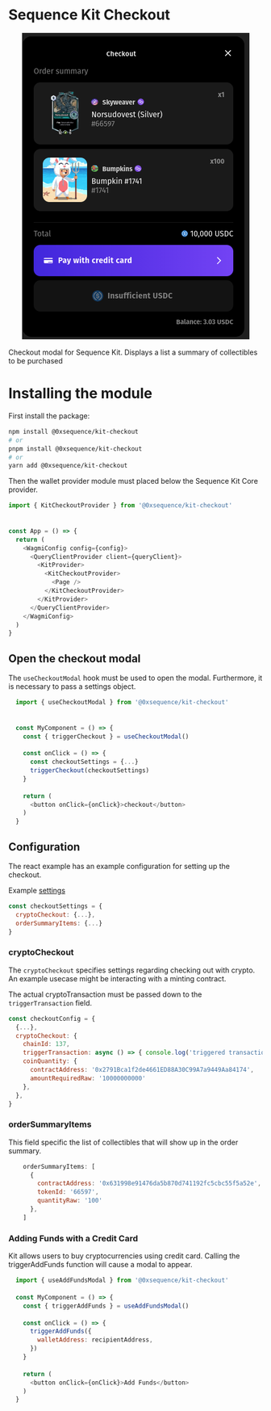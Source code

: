 Sequence Kit Checkout
==========================

<div align="center">
  <img src="../../public/docs/checkout-modal.png">
</div>

Checkout modal for Sequence Kit. Displays a list a summary of collectibles to be purchased

# Installing the module
First install the package:

```bash
npm install @0xsequence/kit-checkout
# or
pnpm install @0xsequence/kit-checkout
# or
yarn add @0xsequence/kit-checkout
```

Then the wallet provider module must placed below the Sequence Kit Core provider.

```js
import { KitCheckoutProvider } from '@0xsequence/kit-checkout'


const App = () => {
  return (
    <WagmiConfig config={config}>
      <QueryClientProvider client={queryClient}> 
        <KitProvider>
          <KitCheckoutProvider>
            <Page />
          </KitCheckoutProvider>
        </KitProvider>
      </QueryClientProvider>
    </WagmiConfig>
  )
}
```


## Open the checkout modal
The `useCheckoutModal` hook must be used to open the modal.
Furthermore, it is necessary to pass a settings object.

```js
  import { useCheckoutModal } from '@0xsequence/kit-checkout'


  const MyComponent = () => {
    const { triggerCheckout } = useCheckoutModal()
  
    const onClick = () => {
      const checkoutSettings = {...}
      triggerCheckout(checkoutSettings)
    }

    return (
      <button onClick={onClick}>checkout</button>
    )
  }

```


## Configuration
The react example has an example configuration for setting up the checkout.

Example [settings](../../examples/react/src/utils/settings.ts)

```js
const checkoutSettings = {
  cryptoCheckout: {...},
  orderSummaryItems: {...}
}
```

### cryptoCheckout
The `cryptoCheckout` specifies settings regarding checking out with crypto.
An example usecase might be interacting with a minting contract.

The actual cryptoTransaction must be passed down to the `triggerTransaction` field.

```js
const checkoutConfig = {
  {...},
  cryptoCheckout: {
    chainId: 137,
    triggerTransaction: async () => { console.log('triggered transaction') },
    coinQuantity: {
      contractAddress: '0x2791Bca1f2de4661ED88A30C99A7a9449Aa84174',
      amountRequiredRaw: '10000000000'
    },
  },
}
```

### orderSummaryItems
This field specific the list of collectibles that will show up in the order summary.

```js
    orderSummaryItems: [
      {
        contractAddress: '0x631998e91476da5b870d741192fc5cbc55f5a52e',
        tokenId: '66597',
        quantityRaw: '100'
      },
    ]
```

### Adding Funds with a Credit Card
Kit allows users to buy cryptocurrencies using credit card. Calling the triggerAddFunds function will cause a modal to appear.

```js
  import { useAddFundsModal } from '@0xsequence/kit-checkout'

  const MyComponent = () => {
    const { triggerAddFunds } = useAddFundsModal()

    const onClick = () => {
      triggerAddFunds({
        walletAddress: recipientAddress,
      })
    }

    return (
      <button onClick={onClick}>Add Funds</button>
    )
  }
```